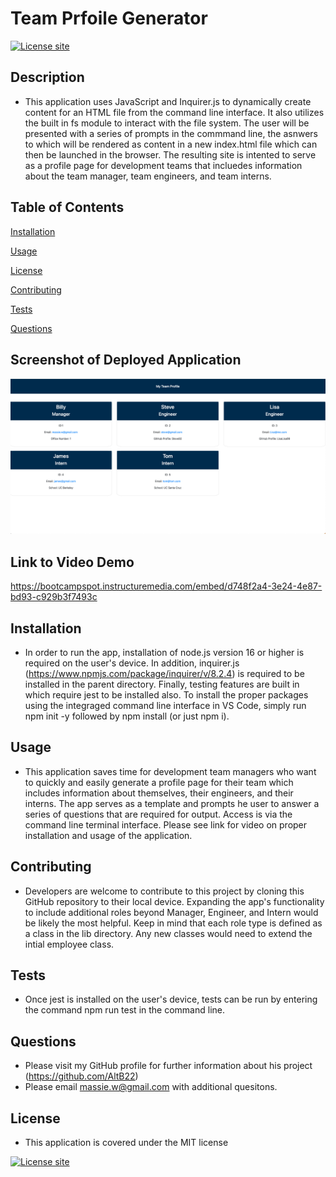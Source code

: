 # Team Prfoile Generator   
  [![License site](https://img.shields.io/badge/License-MIT-blue.svg)](https://choosealicense.com/licenses/mit)

  ## Description
  - This application uses JavaScript and Inquirer.js to dynamically create content for an HTML file from the command line interface.  It also utilizes the built in fs module to interact with the file system.  The user will be presented with a series of prompts in the commmand line, the asnwers to which will be rendered as content in a new index.html file which can then be launched in the browser.  The resulting site is intented to serve as a profile page for development teams that incluedes information about the team manager, team engineers, and team interns.
  ## Table of Contents
  [Installation](#installation)

  [Usage](#usage)

  [License](#license)

  [Contributing](#contributing)

  [Tests](#tests)

  [Questions](#questions)

  ## Screenshot of Deployed Application

  ![Image of Page Generate by app with Header "My Team Profile" and a number of cards below containing names, roles, and contact info](./assets/Team_Proflie_Generator.png)

  ## Link to Video Demo

  https://bootcampspot.instructuremedia.com/embed/d748f2a4-3e24-4e87-bd93-c929b3f7493c

  ## Installation
  - In order to run the app, installation of node.js version 16 or higher is required on the user's device.  In addition, inquirer.js (https://www.npmjs.com/package/inquirer/v/8.2.4) is required to be installed in the parent directory.  Finally, testing features are built in which require jest to be installed also.  To install the proper packages using the integraged command line interface in VS Code, simply run npm init -y followed by npm install (or just npm i).
  
  ## Usage
  - This application saves time for development team managers who want to quickly and easily generate a profile page for their team which includes information about themselves, their engineers, and their interns.  The app serves as a template and prompts he user to answer a series of questions that are required for output.  Access is via the command line terminal interface.  Please see link for video on proper installation and usage of the application.  

  ## Contributing
  - Developers are welcome to contribute to this project by cloning this GitHub repository to their local device.  Expanding the app's functionality to include additional roles beyond Manager, Engineer, and Intern would be likely the most helpful.  Keep in mind that each role type is defined as a class in the lib directory.  Any new classes would need to extend the intial employee class. 
  ## Tests
  - Once jest is installed on the user's device, tests can be run by entering the command npm run test in the command line.
  ## Questions
  - Please visit my GitHub profile for further information about his project (https://github.com/AltB22)
  - Please email massie.w@gmail.com with additional quesitons.
  ## License
  - This application is covered under the MIT license

  [![License site](https://img.shields.io/badge/License-MIT-blue.svg)](https://choosealicense.com/licenses/mit)

  